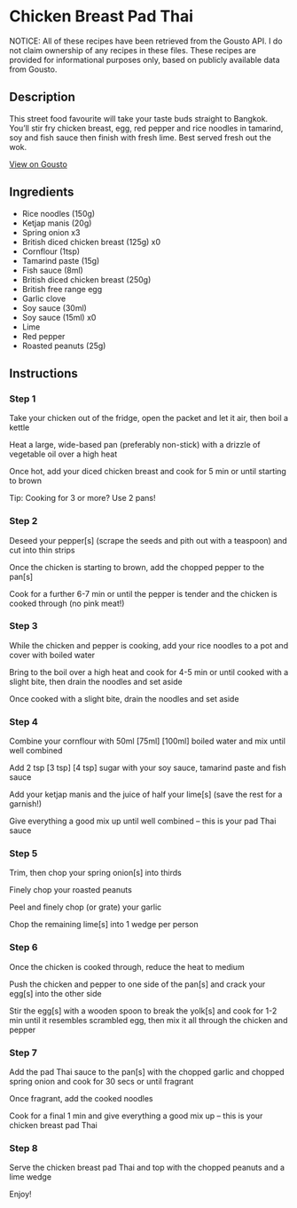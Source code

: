 # Chicken Breast Pad Thai

NOTICE: All of these recipes have been retrieved from the Gousto API. I do not claim ownership of any recipes in these files. These recipes are provided for informational purposes only, based on publicly available data from Gousto.

## Description

This street food favourite will take your taste buds straight to Bangkok. You’ll stir fry chicken breast, egg, red pepper and rice noodles in tamarind, soy and fish sauce then finish with fresh lime. Best served fresh out the wok.  

[View on Gousto](https://www.gousto.co.uk/recipes/cookbook/chicken-breast-pad-thai)

## Ingredients

- Rice noodles (150g)
- Ketjap manis (20g)
- Spring onion x3
- British diced chicken breast (125g) x0
- Cornflour (1tsp)
- Tamarind paste (15g)
- Fish sauce (8ml)
- British diced chicken breast (250g)
- British free range egg
- Garlic clove
- Soy sauce (30ml)
- Soy sauce (15ml) x0
- Lime
- Red pepper
- Roasted peanuts (25g)

## Instructions


### Step 1

Take your chicken out of the fridge, open the packet and let it air, then boil a kettle

Heat a large, wide-based pan (preferably non-stick) with a drizzle of vegetable oil over a high heat

Once hot, add your diced chicken breast and cook for 5 min or until starting to brown

Tip: Cooking for 3 or more? Use 2 pans!


### Step 2

Deseed your pepper[s] (scrape the seeds and pith out with a teaspoon) and cut into thin strips

Once the chicken is starting to brown, add the chopped pepper to the pan[s]

Cook for a further 6-7 min or until the pepper is tender and the chicken is cooked through (no pink meat!)


### Step 3

While the chicken and pepper is cooking, add your rice noodles to a pot and cover with boiled water

Bring to the boil over a high heat and cook for 4-5 min or until cooked with a slight bite, then drain the noodles and set aside

Once cooked with a slight bite, drain the noodles and set aside


### Step 4

Combine your cornflour with 50ml <span class="text-purple">[75ml] </span><span class="text-danger">[100ml]</span> boiled water and mix until well combined

Add 2 tsp <span class="text-purple">[3 tsp]</span> <span class="text-danger">[4 tsp]</span> sugar with your soy sauce, tamarind paste and fish sauce

Add your ketjap manis and the juice of half your lime[s] (save the rest for a garnish!)

Give everything a good mix up until well combined – this is your pad Thai sauce


### Step 5

Trim, then chop your spring onion[s] into thirds

Finely chop your roasted peanuts

Peel and finely chop (or grate) your garlic

Chop the remaining lime[s] into 1 wedge per person


### Step 6

Once the chicken is cooked through, reduce the heat to medium

Push the chicken and pepper to one side of the pan[s] and crack your egg[s] into the other side

Stir the egg[s] with a wooden spoon to break the yolk[s] and cook for 1-2 min until it resembles scrambled egg, then mix it all through the chicken and pepper


### Step 7

Add the pad Thai sauce to the pan[s] with the chopped garlic and chopped spring onion and cook for 30 secs or until fragrant

Once fragrant, add the cooked noodles

Cook for a final 1 min and give everything a good mix up – this is your chicken breast pad Thai

### Step 8

Serve the chicken breast pad Thai and top with the chopped peanuts and a lime wedge

Enjoy!

